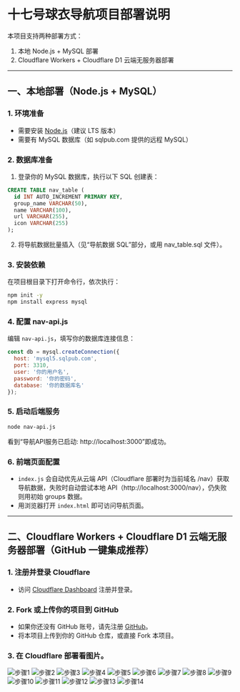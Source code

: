 # 十七号球衣导航项目部署说明

本项目支持两种部署方式：
1. 本地 Node.js + MySQL 部署
2. Cloudflare Workers + Cloudflare D1 云端无服务器部署

---

## 一、本地部署（Node.js + MySQL）

### 1. 环境准备
- 需要安装 [Node.js](https://nodejs.org/)（建议 LTS 版本）
- 需要有 MySQL 数据库（如 sqlpub.com 提供的远程 MySQL）

### 2. 数据库准备
1. 登录你的 MySQL 数据库，执行以下 SQL 创建表：

```sql
CREATE TABLE nav_table (
  id INT AUTO_INCREMENT PRIMARY KEY,
  group_name VARCHAR(50),
  name VARCHAR(100),
  url VARCHAR(255),
  icon VARCHAR(255)
);
```

2. 将导航数据批量插入（见“导航数据 SQL”部分，或用 nav_table.sql 文件）。

### 3. 安装依赖
在项目根目录下打开命令行，依次执行：

```bash
npm init -y
npm install express mysql
```

### 4. 配置 nav-api.js
编辑 `nav-api.js`，填写你的数据库连接信息：

```js
const db = mysql.createConnection({
  host: 'mysql5.sqlpub.com',
  port: 3310,
  user: '你的用户名',
  password: '你的密码',
  database: '你的数据库名'
});
```

### 5. 启动后端服务

```bash
node nav-api.js
```

看到“导航API服务已启动: http://localhost:3000”即成功。

### 6. 前端页面配置
- `index.js` 会自动优先从云端 API（Cloudflare 部署时为当前域名 /nav）获取导航数据，失败时自动尝试本地 API（http://localhost:3000/nav），仍失败则用初始 groups 数据。
- 用浏览器打开 `index.html` 即可访问导航页面。

---

## 二、Cloudflare Workers + Cloudflare D1 云端无服务器部署（GitHub 一键集成推荐）

### 1. 注册并登录 Cloudflare
- 访问 [Cloudflare Dashboard](https://dash.cloudflare.com/) 注册并登录。

### 2. Fork 或上传你的项目到 GitHub
- 如果你还没有 GitHub 账号，请先注册 [GitHub](https://github.com/)。
- 将本项目上传到你的 GitHub 仓库，或直接 Fork 本项目。

### 3. 在 Cloudflare 部署看图片。

![步骤1](img/01.png)
![步骤2](img/02.png)
![步骤3](img/03.png)
![步骤4](img/04.png)
![步骤5](img/05.png)
![步骤6](img/06.png)
![步骤7](img/07.png)
![步骤8](img/08.png)
![步骤9](img/09.png)
![步骤10](img/10.png)
![步骤11](img/11.png)
![步骤12](img/12.png)
![步骤13](img/13.png)
![步骤14](img/14.png)
